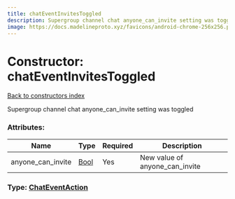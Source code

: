 ```yaml
---
title: chatEventInvitesToggled
description: Supergroup channel chat anyone_can_invite setting was toggled
image: https://docs.madelineproto.xyz/favicons/android-chrome-256x256.png
---
```

# Constructor: chatEventInvitesToggled  
[Back to constructors index](index.md)



Supergroup channel chat anyone_can_invite setting was toggled

### Attributes:

| Name     |    Type       | Required | Description |
|----------|---------------|----------|-------------|
|anyone\_can\_invite|[Bool](../types/Bool.md) | Yes|New value of anyone_can_invite|



### Type: [ChatEventAction](../types/ChatEventAction.md)


